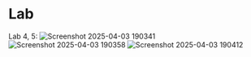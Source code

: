 # Lab

Lab 4, 5:
![Screenshot 2025-04-03 190341](https://github.com/user-attachments/assets/78b6ce16-ed5d-4fb7-8d0e-1d07316866c3)
![Screenshot 2025-04-03 190358](https://github.com/user-attachments/assets/225b92c7-f6c5-4d4d-897b-9973066b4cce)
![Screenshot 2025-04-03 190412](https://github.com/user-attachments/assets/1aceeb34-1d3a-4e74-9a59-5886e8606f69)
